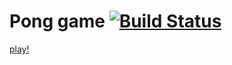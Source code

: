 # Pong game [![Build Status](https://travis-ci.org/darlingjs/game-pong.svg)](https://travis-ci.org/darlingjs/game-pong)

[play!](http://darlingjs.github.io/game-pong/)
